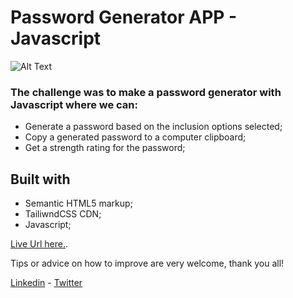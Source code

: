 # Password Generator APP - Javascript

![Alt Text](https://gyazo.com/027e4d24514c2a92e9967a1989b2b5bc.gif)

### The challenge was to make a password generator with Javascript where we can:

- Generate a password based on the inclusion options selected;
- Copy a generated password to a computer clipboard;
- Get a strength rating for the password;

## Built with

- Semantic HTML5 markup;
- TailiwndCSS CDN;
- Javascript;

[Live Url here.](https://password-generator-app-js.vercel.app/).

Tips or advice on how to improve are very welcome, thank you all!

[Linkedin](https://www.linkedin.com/in/miguelmpsilva/) -
[Twitter](https://twitter.com/Miguelmpsilva) 